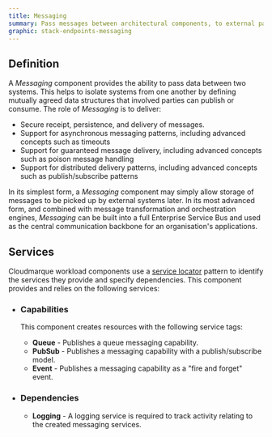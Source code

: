 ```yaml
---
title: Messaging
summary: Pass messages between architectural components, to external parties, and to on-premises systems with messaging services.
graphic: stack-endpoints-messaging
---
```

## Definition
A _Messaging_ component provides the ability to pass data between two systems. This helps to isolate systems from one another by defining mutually agreed data structures that involved parties can publish or consume. The role of _Messaging_ is to deliver:

  * Secure receipt, persistence, and delivery of messages.
  * Support for asynchronous messaging patterns, including advanced concepts such as timeouts
  * Support for guaranteed message delivery, including advanced concepts such as poison message handling
  * Support for distributed delivery patterns, including advanced concepts such as publish/subscribe patterns

In its simplest form, a _Messaging_ component may simply allow storage of messages to be picked up by external systems later. In its most advanced form, and combined with message transformation and orchestration engines, _Messaging_ can be built into a full Enterprise Service Bus and used as the central communication backbone for an organisation's applications.

## Services
Cloudmarque workload components use a [service locator](/cloudmarque/tools/service-locator.html) pattern to identify the services they provide and specify dependencies. This component provides and relies on the following services:

 * ### Capabilities
   This component creates resources with the following service tags:

    * **Queue** - Publishes a queue messaging capability.
    * **PubSub** - Publishes a messaging capability with a publish/subscribe model.
    * **Event** - Publishes a messaging capability as a "fire and forget" event.

 * ### Dependencies
    * **Logging** - A logging service is required to track activity relating to the created messaging services.
